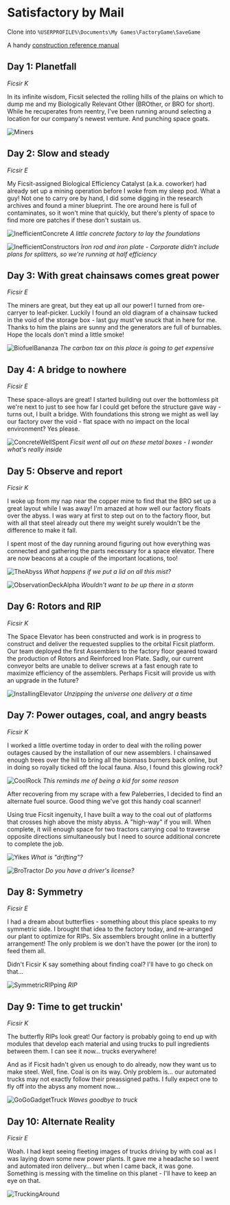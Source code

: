 # Satisfactory by Mail
Clone into `%USERPROFILE%\Documents\My Games\FactoryGame\SaveGame`

A handy [construction reference manual](https://i.redd.it/qatwxlpgdio21.jpg)


## Day 1: Planetfall
*Ficsir K*

In its infinite wisdom, Ficsit selected the rolling hills of the plains on which to dump me and my Biologically Relevant Other (BROther, or BRO for short). While he recuperates from reentry, I've been running around selecting a location for our company's newest venture. And punching space goats.

![Miners](/Screenshots/HighResScreenshot20190325-123410.png?raw=true "Mining at sunrise!")

## Day 2: Slow and steady
*Ficsir E*

My Ficsit-assigned Biological Efficiency Catalyst (a.k.a. coworker) had already set up a mining operation before I woke from my sleep pod. What a guy! Not one to carry ore by hand, I did some digging in the research archives and found a miner blueprint. The ore around here is full of contaminates, so it won't mine that quickly, but there's plenty of space to find more ore patches if these don't sustain us.

![InefficientConcrete](/Screenshots/Screenshot20190325-21375200000.png?raw=true "Concrete is necessary for life")
*A little concrete factory to lay the foundations*

![InefficientConstructors](/Screenshots/Screenshot20190325-22013500000.png?raw=true "At least I don't have to do it by hand anymore...")
*Iron rod and iron plate - Corporate didn't include plans for splitters, so we're running at half efficiency*

## Day 3: With great chainsaws comes great power
*Ficsir E*

The miners are great, but they eat up all our power! I turned from ore-carryer to leaf-picker. Luckily I found an old diagram of a chainsaw tucked in the void of the storage box - last guy must've snuck that in here for me. Thanks to him the plains are sunny and the generators are full of burnables. Hope the locals don't mind a little smoke!

![BiofuelBananza](/Screenshots/Screenshot20190326-09542400000.png?raw=true "Biofuel Bananza")
*The carbon tax on this place is going to get expensive*

## Day 4: A bridge to nowhere
*Ficsir E*

These space-alloys are great! I started building out over the bottomless pit we're next to just to see how far I could get before the structure gave way - turns out, I built a bridge. With foundations this strong we might as well lay our factory over the void - flat space with no impact on the local environment? Yes please.

![ConcreteWellSpent](/Screenshots/Screenshot20190326-11390700000.png?raw=true "Concrete well spent")
*Ficsit went all out on these metal boxes - I wonder what's really inside*

## Day 5: Observe and report
*Ficsir K*

I woke up from my nap near the copper mine to find that the BRO set up a great layout while I was away! I'm amazed at how well our factory floats over the abyss. I was wary at first to step out on to the factory floor, but with all that steel already out there my weight surely wouldn't be the difference to make it fall.

I spent most of the day running around figuring out how everything was connected and gathering the parts necessary for a space elevator. There are now beacons at a couple of the important locations, too!

![TheAbyss](/Screenshots/Screenshot20190326-11573300000.png?raw=true "Floating over the abyss")
*What happens if we put a lid on all this mist?*

![ObservationDeckAlpha](/Screenshots/Screenshot20190326-12265600000.png?raw=true "Observation Deck Alpha")
*Wouldn't want to be up there in a storm*

## Day 6: Rotors and RIP
*Ficsir K*

The Space Elevator has been constructed and work is in progress to construct and deliver the requested supplies to the orbital Ficsit platform. Our team deployed the first Assemblers to the factory floor geared toward the production of Rotors and Reinforced Iron Plate. Sadly, our current conveyor belts are unable to deliver screws at a fast enough rate to maximize efficiency of the assemblers. Perhaps Ficsit will provide us with an upgrade in the future?

![InstallingElevator](/Screenshots/Screenshot20190326-12164600000.png?raw=true "Zippers from space")
*Unzipping the universe one delivery at a time*

## Day 7: Power outages, coal, and angry beasts
*Ficsir K*

I worked a little overtime today in order to deal with the rolling power outages caused by the installation of our new assemblers. I chainsawed enough trees over the hill to bring all the biomass burners back online, but in doing so royally ticked off the local fauna. Also, I found this glowing rock?

![CoolRock](/Screenshots/Screenshot20190326-19551800000.png?raw=true "Only cool kids can draw this rock")
*This reminds me of being a kid for some reason*

After recovering from my scrape with a few Paleberries, I decided to find an alternate fuel source. Good thing we've got this handy coal scanner!

Using true Ficsit ingenuity, I have built a way to the coal out of platforms that crosses high above the misty abyss. A "high-way" if you will. When complete, it will enough space for two tractors carrying coal to traverse opposite directions simultaneously but I need to source additional concrete to complete the job.

![Yikes](/Screenshots/Screenshot20190326-21022700000.png?raw=true "Drift the corners if you dare")
*What is "drifting"?*

![BroTractor](/Screenshots/Screenshot20190326-21253400000.png?raw=true "Tractor for the B.R.O.")
*Do you have a driver's license?*

## Day 8: Symmetry
*Ficsir E*

I had a dream about butterflies - something about this place speaks to my symmetric side. I brought that idea to the factory today, and re-arranged our plant to optimize for RIPs. Six assemblers brought online in a butterfly arrangement! The only problem is we don't have the power (or the iron) to feed them all.

Didn't Ficsir K say something about finding coal? I'll have to go check on that...

![SymmetricRIPping](/Screenshots/Screenshot20190327-18590100000.png?raw=true "Symmetry is beautiful")
*RIP*

## Day 9: Time to get truckin'
*Ficsir K*

The butterfly RIPs look great! Our factory is probably going to end up with modules that develop each material and using trucks to pull ingredients between them. I can see it now... trucks everywhere!

And as if Ficsit hadn't given us enough to do already, now they want us to make steel. Well, fine. Coal is on its way. Only problem is... our automated trucks may not exactly follow their preassigned paths. I fully expect one to fly off into the abyss any moment now...

![GoGoGadgetTruck](/Screenshots/Screenshot20190327-13022500000.png?raw=true "Go go gadget truck!")
*Waves goodbye to truck*

## Day 10: Alternate Reality
*Ficsir E*

Woah. I had kept seeing fleeting images of trucks driving by with coal as I was laying down some new power plants. It gave me a headache so I went and automated iron delivery... but when I came back, it was gone. Something is messing with the timeline on this planet - I'll have to keep an eye on that.

![TruckingAround](/Screenshots/Screenshot20190327-21222200000.png?raw=true "Trucking around")

